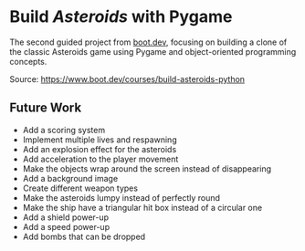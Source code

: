 # Build *Asteroids* with Pygame

The second guided project from [boot.dev](https://boot.dev), focusing on building a clone of the classic Asteroids game using Pygame and object-oriented programming concepts.

Source: <https://www.boot.dev/courses/build-asteroids-python>

## Future Work

- Add a scoring system
- Implement multiple lives and respawning
- Add an explosion effect for the asteroids
- Add acceleration to the player movement
- Make the objects wrap around the screen instead of disappearing
- Add a background image
- Create different weapon types
- Make the asteroids lumpy instead of perfectly round
- Make the ship have a triangular hit box instead of a circular one
- Add a shield power-up
- Add a speed power-up
- Add bombs that can be dropped
